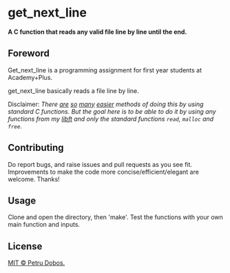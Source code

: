 # get_next_line

**A C function that reads any valid file line by line until the end.**

## Foreword

Get_next_line is a programming assignment for first year students at Academy+Plus.

get_next_line basically reads a file line by line.

Disclaimer: *There [are][10] [so][11] [many][12] [easier][13] methods of doing this by using standard C functions. But the goal here is to be able to do it by using any functions from my [libft][14] and only the standard functions `read`, `malloc` and `free`.*

## Contributing

Do report bugs, and raise issues and pull requests as you see fit. Improvements to make the code more concise/efficient/elegant are welcome. Thanks!

## Usage

Clone and open the directory, then 'make'.
Test the functions with your own main function and inputs.

## License

[MIT © Petru Dobos.](https://github.com/petrudobos/libft/blob/master/LICENSE)


[10]: http://stackoverflow.com/questions/3501338/c-read-file-line-by-line
[11]: http://stackoverflow.com/questions/2372813/reading-one-line-at-a-time-in-c
[12]: http://stackoverflow.com/questions/9206091/going-through-a-text-file-line-by-line-in-c
[13]: https://linux.die.net/man/3/getline
[14]: https://github.com/R4meau/libft
